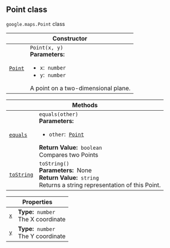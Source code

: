 
<h2 id="Point">Point class</h2>
<p>
<code><span itemprop="path">google.maps</span>.<span itemprop="name">Point</span></code>
class
</p>
<div class="devsite-table-wrapper"><table class="constructors responsive" summary="class Point - Constructor">
<thead>
<tr><th colspan="2" id="Point.constructor">Constructor</th>
</tr></thead>
<tbody>
<tr>
<td><code><a class="secret-link" href="#Point.constructor"><span>Point</span></a></code></td>
<td><div><code>Point(x, y)</code></div>
<div class="desc"><strong>Parameters:</strong>&nbsp; <ul>
<li><code>x</code>:&nbsp; <code>number</code></li>
<li><code>y</code>:&nbsp; <code>number</code></li>
</ul></div>
<div class="desc">A point on a two-dimensional plane.</div></td>
</tr>
</tbody>
</table></div>
<div class="devsite-table-wrapper"><table class="methods responsive" summary="class Point - Methods">
<thead>
<tr><th colspan="2">Methods</th>
</tr></thead>
<tbody>
<tr id="Point.equals">
<td itemprop="property"><code><a class="secret-link" href="#Point.equals"><span>equals</span></a></code></td>
<td><div><code>equals(other)</code></div>
<div class="desc"><strong>Parameters:</strong>&nbsp; <ul>
<li><code>other</code>:&nbsp; <code><a href="Point.md">Point</a></code></li>
</ul></div>
<div class="desc"><strong>Return Value:</strong>&nbsp; <code>boolean</code></div>
<div class="desc">Compares two Points</div></td>
</tr>
<tr id="Point.toString">
<td itemprop="property"><code><a class="secret-link" href="#Point.toString"><span>toString</span></a></code></td>
<td><div><code>toString()</code></div>
<div class="desc"><strong>Parameters:</strong>&nbsp; None</div>
<div class="desc"><strong>Return Value:</strong>&nbsp; <code>string</code></div>
<div class="desc">Returns a string representation of this Point.</div></td>
</tr>
</tbody>
</table></div>
<div class="devsite-table-wrapper"><table class="properties responsive" summary="class Point - Properties">
<thead>
<tr><th colspan="2">Properties</th>
</tr></thead>
<tbody>
<tr id="Point.x">
<td itemprop="property"><code><a class="secret-link" href="#Point.x"><span>x</span></a></code></td>
<td><div><strong>Type:</strong>&nbsp; <code>number</code></div>
<div class="desc">The X coordinate</div></td>
</tr>
<tr id="Point.y">
<td itemprop="property"><code><a class="secret-link" href="#Point.y"><span>y</span></a></code></td>
<td><div><strong>Type:</strong>&nbsp; <code>number</code></div>
<div class="desc">The Y coordinate</div></td>
</tr>
</tbody>
</table></div>
